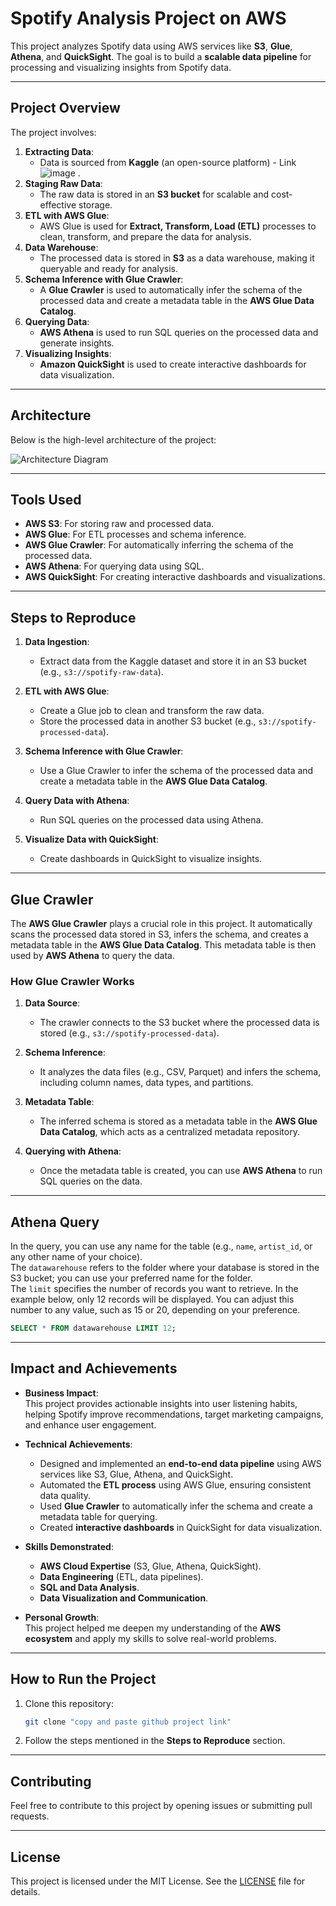 # Spotify Analysis Project on AWS

This project analyzes Spotify data using AWS services like **S3**, **Glue**, **Athena**, and **QuickSight**. The goal is to build a **scalable data pipeline** for processing and visualizing insights from Spotify data.

---

## **Project Overview**
The project involves:
1. **Extracting Data**:  
   - Data is sourced from **Kaggle** (an open-source platform) - Link![image](https://github.com/user-attachments/assets/024fd7c1-65d8-452e-a3f8-7f13618ec2bf)
.
2. **Staging Raw Data**:  
   - The raw data is stored in an **S3 bucket** for scalable and cost-effective storage.
3. **ETL with AWS Glue**:  
   - AWS Glue is used for **Extract, Transform, Load (ETL)** processes to clean, transform, and prepare the data for analysis.
4. **Data Warehouse**:  
   - The processed data is stored in **S3** as a data warehouse, making it queryable and ready for analysis.
5. **Schema Inference with Glue Crawler**:  
   - A **Glue Crawler** is used to automatically infer the schema of the processed data and create a metadata table in the **AWS Glue Data Catalog**.
6. **Querying Data**:  
   - **AWS Athena** is used to run SQL queries on the processed data and generate insights.
7. **Visualizing Insights**:  
   - **Amazon QuickSight** is used to create interactive dashboards for data visualization.

---

## **Architecture**
Below is the high-level architecture of the project:

![Architecture Diagram](architecture.png)

---

## **Tools Used**
- **AWS S3**: For storing raw and processed data.
- **AWS Glue**: For ETL processes and schema inference.
- **AWS Glue Crawler**: For automatically inferring the schema of the processed data.
- **AWS Athena**: For querying data using SQL.
- **AWS QuickSight**: For creating interactive dashboards and visualizations.

---

## **Steps to Reproduce**
1. **Data Ingestion**:
   - Extract data from the Kaggle dataset and store it in an S3 bucket (e.g., `s3://spotify-raw-data`).

2. **ETL with AWS Glue**:
   - Create a Glue job to clean and transform the raw data.
   - Store the processed data in another S3 bucket (e.g., `s3://spotify-processed-data`).

3. **Schema Inference with Glue Crawler**:
   - Use a Glue Crawler to infer the schema of the processed data and create a metadata table in the **AWS Glue Data Catalog**.

4. **Query Data with Athena**:
   - Run SQL queries on the processed data using Athena.

5. **Visualize Data with QuickSight**:
   - Create dashboards in QuickSight to visualize insights.

---

## **Glue Crawler**
The **AWS Glue Crawler** plays a crucial role in this project. It automatically scans the processed data stored in S3, infers the schema, and creates a metadata table in the **AWS Glue Data Catalog**. This metadata table is then used by **AWS Athena** to query the data.

### **How Glue Crawler Works**
1. **Data Source**:  
   - The crawler connects to the S3 bucket where the processed data is stored (e.g., `s3://spotify-processed-data`).

2. **Schema Inference**:  
   - It analyzes the data files (e.g., CSV, Parquet) and infers the schema, including column names, data types, and partitions.

3. **Metadata Table**:  
   - The inferred schema is stored as a metadata table in the **AWS Glue Data Catalog**, which acts as a centralized metadata repository.

4. **Querying with Athena**:  
   - Once the metadata table is created, you can use **AWS Athena** to run SQL queries on the data.

---

## **Athena Query**
In the query, you can use any name for the table (e.g., `name`, `artist_id`, or any other name of your choice).  
The `datawarehouse` refers to the folder where your database is stored in the S3 bucket; you can use your preferred name for the folder.  
The `limit` specifies the number of records you want to retrieve. In the example below, only 12 records will be displayed. You can adjust this number to any value, such as 15 or 20, depending on your preference.

```sql
SELECT * FROM datawarehouse LIMIT 12;
```

---

## **Impact and Achievements**
- **Business Impact**:  
  This project provides actionable insights into user listening habits, helping Spotify improve recommendations, target marketing campaigns, and enhance user engagement.

- **Technical Achievements**:  
  - Designed and implemented an **end-to-end data pipeline** using AWS services like S3, Glue, Athena, and QuickSight.  
  - Automated the **ETL process** using AWS Glue, ensuring consistent data quality.  
  - Used **Glue Crawler** to automatically infer the schema and create a metadata table for querying.  
  - Created **interactive dashboards** in QuickSight for data visualization.  

- **Skills Demonstrated**:  
  - **AWS Cloud Expertise** (S3, Glue, Athena, QuickSight).  
  - **Data Engineering** (ETL, data pipelines).  
  - **SQL and Data Analysis**.  
  - **Data Visualization and Communication**.  

- **Personal Growth**:  
  This project helped me deepen my understanding of the **AWS ecosystem** and apply my skills to solve real-world problems.

---

## **How to Run the Project**
1. Clone this repository:
   ```bash
   git clone "copy and paste github project link"
   ```
2. Follow the steps mentioned in the **Steps to Reproduce** section.

---

## **Contributing**
Feel free to contribute to this project by opening issues or submitting pull requests.

---

## **License**
This project is licensed under the MIT License. See the [LICENSE](LICENSE) file for details.
